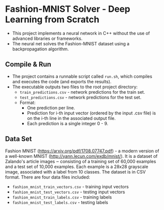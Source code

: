 # Fashion-MNIST Solver - Deep Learning from Scratch

  - This project implements a neural network in C++ without the use of advanced libraries or frameworks.
  - The neural net solves the Fashion-MNIST dataset using a backpropagation
    algorithm.

## Compile & Run
  - The project contains a runnable script called `run.sh`, which compiles and executes the code 
    (and exports the results).
  - The executable outputs two files to the root project directory:
     - `train_predictions.csv` - network predictions for the train set.
     - `test_predictions.csv`  - network predictions for the test set.
    - Format:
       - One prediction per line.
       - Prediction for i-th input vector (ordered by the input .csv file) 
         is on the i-th line in the associated output file.
       - Each prediction is a single integer 0 - 9.

## Data Set
Fashion MNIST (https://arxiv.org/pdf/1708.07747.pdf) - a modern version of a
well-known MNIST (http://yann.lecun.com/exdb/mnist/). It is a dataset of
Zalando's article images ‒ consisting of a training set of 60,000 examples
and a test set of 10,000 examples. Each example is a 28x28 grayscale image,
associated with a label from 10 classes. The dataset is in CSV format. There
are four data files included:  
 - `fashion_mnist_train_vectors.csv`   - training input vectors
 - `fashion_mnist_test_vectors.csv`    - testing input vectors
 - `fashion_mnist_train_labels.csv`    - training labels
 - `fashion_mnist_test_labels.csv`     - testing labels
